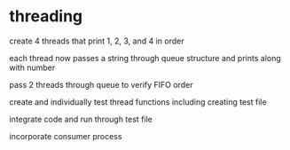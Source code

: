 # threading

create 4 threads that print 1, 2, 3, and 4 in order

each thread now passes a string through queue structure and prints along with number

pass 2 threads through queue to verify FIFO order

create and individually test thread functions including creating test file

integrate code and run through test file

incorporate consumer process
